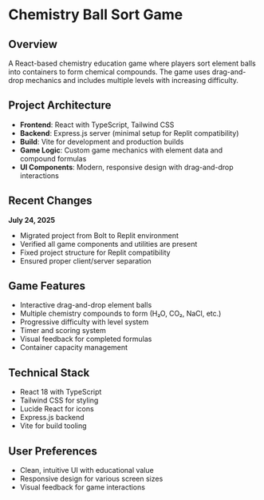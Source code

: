 # Chemistry Ball Sort Game

## Overview
A React-based chemistry education game where players sort element balls into containers to form chemical compounds. The game uses drag-and-drop mechanics and includes multiple levels with increasing difficulty.

## Project Architecture
- **Frontend**: React with TypeScript, Tailwind CSS
- **Backend**: Express.js server (minimal setup for Replit compatibility)
- **Build**: Vite for development and production builds
- **Game Logic**: Custom game mechanics with element data and compound formulas
- **UI Components**: Modern, responsive design with drag-and-drop interactions

## Recent Changes
**July 24, 2025**
- Migrated project from Bolt to Replit environment
- Verified all game components and utilities are present
- Fixed project structure for Replit compatibility
- Ensured proper client/server separation

## Game Features
- Interactive drag-and-drop element balls
- Multiple chemistry compounds to form (H₂O, CO₂, NaCl, etc.)
- Progressive difficulty with level system
- Timer and scoring system
- Visual feedback for completed formulas
- Container capacity management

## Technical Stack
- React 18 with TypeScript
- Tailwind CSS for styling
- Lucide React for icons
- Express.js backend
- Vite for build tooling

## User Preferences
- Clean, intuitive UI with educational value
- Responsive design for various screen sizes
- Visual feedback for game interactions